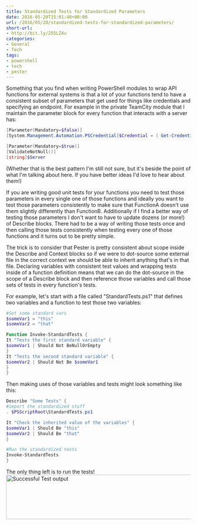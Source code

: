 ```yaml
---
title: Standardized Tests for Standardized Parameters
date: 2016-05-20T15:01:48+00:00
url: /2016/05/20/standardized-tests-for-standardized-parameters/
short-url:
- http://bit.ly/255LZ4u
categories:
- General
- Tech
tags:
- powershell
- tech
- pester
---
```

Something that you find when writing PowerShell modules to wrap API functions for external systems is that a lot of your functions tend to have a consistent subset of parameters that get used for things like credentials and specifying an endpoint. For example in the private TeamCity module that I maintain the parameter block for every function that interacts with a server has:

```powershell
[Parameter(Mandatory=$false)]
[System.Management.Automation.PSCredential]$Credential = ( Get-Credential -Message "Please enter your credentials for the TeamCity server at $server"),

[Parameter(Mandatory=$true)]
[ValidateNotNull()]
[string]$Server
```

(Whether that is the best pattern I'm still not sure, but it's beside the point of what I'm talking about here. If you have better ideas I'd love to hear about them!)

If you are writing good unit tests for your functions you need to test those parameters in every single one of those functions and ideally you want to test those parameters consistently to make sure that FunctionA doesn't use them slightly differently than FunctionB. Additionally if I find a better way of testing those parameters I don't want to have to update dozens (or more!) of Describe blocks. There had to be a way of writing those tests once and then calling those tests consistently when testing every one of those functions and it turns out to be pretty simple.

The trick is to consider that Pester is pretty consistent about scope inside the Describe and Context blocks so if we were to dot-source some external file in the correct context we should be able to inherit anything that's in that file. Declaring variables with consistent test values and wrapping tests inside of a function definition means that we can do the dot-source in the scope of a Describe block and then reference those variables and call those sets of tests in every function's tests.

For example, let's start with a file called "StandardTests.ps1" that defines two variables and a function to test those two variables:

```powershell
#Set some standard vars
$someVar1 = "this"
$someVar2 = "that"

Function Invoke-StandardTests {
It "Tests the first standard variable" {
$someVar1 | Should Not BeNullOrEmpty
}
It "Tests the second standard variable" {
$someVar2 | Should Not Be $someVar1
}
}
```

Then making uses of those variables and tests might look something like this:

```powershell
Describe "Some Tests" {
#import the standardized stuff
. $PSScriptRoot\StandardTests.ps1

It "Check the inherited value of the variables" {
$someVar1 | Should Be "this"
$someVar2 | Should Be "that"
}

#Run the standardized tests
Invoke-StandardTests
}
```
The only thing left is to run the tests!<br /> <a href="http://www.cavort.org/wp-content/uploads/2016/05/Pester-StandardizedTestOutput.png"><img class="alignleft size-full wp-image-1160" src="http://www.cavort.org/wp-content/uploads/2016/05/Pester-StandardizedTestOutput.png" alt="Successful Test output" width="508" height="121" srcset="http://www.cavort.org/wp-content/uploads/2016/05/Pester-StandardizedTestOutput.png 508w, http://www.cavort.org/wp-content/uploads/2016/05/Pester-StandardizedTestOutput-300x71.png 300w" sizes="(max-width: 508px) 85vw, 508px" /></a>